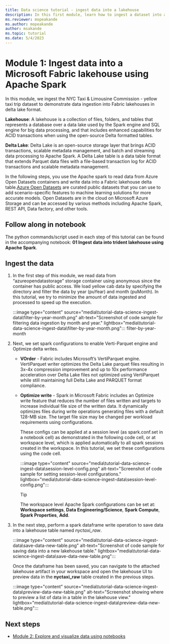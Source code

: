 ```yaml
---
title: Data science tutorial - ingest data into a lakehouse
description: In this first module, learn how to ingest a dataset into a Fabric lakehouse in delta lake format and how to preview the data you ingested.
ms.reviewer: mopeakande
ms.author: mopeakande
author: msakande
ms.topic: tutorial
ms.date: 5/4/2023
---
```


# Module 1: Ingest data into a Microsoft Fabric lakehouse using Apache Spark

In this module, we ingest the NYC Taxi & Limousine Commission - yellow taxi trip dataset to demonstrate data ingestion into Fabric lakehouses in delta lake format.

**Lakehouse**: A lakehouse is a collection of files, folders, and tables that represents a database over a data lake used by the Spark engine and SQL engine for big data processing, and that includes enhanced capabilities for ACID transactions when using the open-source Delta formatted tables.

**Delta Lake**: Delta Lake is an open-source storage layer that brings ACID transactions, scalable metadata management, and batch and streaming data processing to Apache Spark. A Delta Lake table is a data table format that extends Parquet data files with a file-based transaction log for ACID transactions and scalable metadata management.

In the following steps, you use the Apache spark to read data from Azure Open Datasets containers and write data into a Fabric lakehouse delta table.[Azure Open Datasets](/azure/open-datasets/overview-what-are-open-datasets) are curated public datasets that you can use to add scenario-specific features to machine learning solutions for more accurate models. Open Datasets are in the cloud on Microsoft Azure Storage and can be accessed by various methods including Apache Spark, REST API, Data factory, and other tools.

## Follow along in notebook
The python commands/script used in each step of this tutorial can be found in the accompanying notebook: **01 Ingest data into trident lakehouse using Apache Spark**.

## Ingest the data

1. In the first step of this module, we read data from “azureopendatastorage” storage container using anonymous since the container has public access. We load yellow cab data by specifying the directory and filter the data by year (puYear) and month (puMonth). In this tutorial, we try to minimize the amount of data ingested and processed to speed up the execution.

   :::image type="content" source="media\tutorial-data-science-ingest-data\filter-by-year-month.png" alt-text="Screenshot of code sample for filtering data ingestion by month and year." lightbox="media\tutorial-data-science-ingest-data\filter-by-year-month.png":::
filter-by-year-month

1. Next, we set spark configurations to enable Verti-Parquet engine and Optimize delta writes.

   - **VOrder** - Fabric includes Microsoft’s VertiParquet engine. VertiParquet writer optimizes the Delta Lake parquet files resulting in 3x-4x compression improvement and up to 10x performance acceleration over Delta Lake files not optimized using VertiParquet while still maintaining full Delta Lake and PARQUET format compliance.
   - **Optimize write** - Spark in Microsoft Fabric includes an Optimize write feature that reduces the number of files written and targets to increase individual file size of the written data. It dynamically optimizes files during write operations generating files with a default 128-MB size. The target file size may be changed per workload requirements using configurations.

      These configs can be applied at a session level (as spark.conf.set in a notebook cell) as demonstrated in the following code cell, or at workspace level, which is applied automatically to all spark sessions created in the workspace. In this tutorial, we set these configurations using the code cell.

      :::image type="content" source="media\tutorial-data-science-ingest-data\session-level-config.png" alt-text="Screenshot of code sample for setting session-level configurations." lightbox="media\tutorial-data-science-ingest-data\session-level-config.png":::

      > [!TIP]
      > The workspace level Apache Spark configurations can be set at: **Workspace settings**, **Data Engineering/Science**, **Spark Compute**, **Spark Properties**, **Add**.

1. In the next step, perform a spark dataframe write operation to save data into a lakehouse table named *nyctaxi_raw*.

   :::image type="content" source="media\tutorial-data-science-ingest-data\save-data-new-table.png" alt-text="Screenshot of code sample for saving data into a new lakehouse table." lightbox="media\tutorial-data-science-ingest-data\save-data-new-table.png":::

   Once the dataframe has been saved, you can navigate to the attached lakehouse artifact in your workspace and open the lakehouse UI to preview data in the **nyctaxi_raw** table created in the previous steps.

   :::image type="content" source="media\tutorial-data-science-ingest-data\preview-data-new-table.png" alt-text="Screenshot showing where to preview a list of data in a table in the lakehouse view." lightbox="media\tutorial-data-science-ingest-data\preview-data-new-table.png":::

## Next steps

- [Module 2: Explore and visualize data using notebooks](tutorial-data-science-explore-notebook.md)
